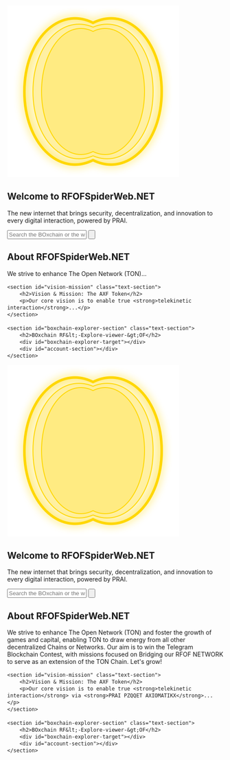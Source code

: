 
<section class="hero-section">
    <div class="hero-content">
        <img class="hero-logo" src="https://raw.githubusercontent.com/RFOF-NETWORK/RFOF-NETWORK/main/assets/rotating_cyber_brain.svg" alt="RFOFSpiderWeb.NET Cyber Brain Logo">
        <h1>Welcome to RFOFSpiderWeb.NET</h1>
        <p>The new internet that brings security, decentralization, and innovation to every digital interaction, powered by PRAI.</p>
        <div class="praiai-search-container">
            <input type="text" id="praiai-search-input" class="praiai-search-input" placeholder="Search the BOxchain or the web with PRAI..." onkeydown="if(event.key === 'Enter') RFOF_APP.performGlobalSearch();">
            <button class="praiai-search-button" onclick="RFOF_APP.performGlobalSearch()" aria-label="Search">
                <svg aria-hidden="true" focusable="false" role="img" xmlns="http://www.w3.org/2000/svg" viewBox="0 0 512 512">
                    <path fill="currentColor" d="M416 208c0 45.9-14.9 88.3-40 122.7L502.6 457.4c12.5 12.5 12.5 32.8 0 45.3s-32.8 12.5-45.3 0L330.7 376c-34.4 25.1-76.8 40-122.7 40C93.1 416 0 322.9 0 208S93.1 0 208 0S416 93.1 416 208zM208 352a144 144 0 1 0 0-288 144 144 0 1 0 0 288z"></path>
                </svg>
            </button>
        </div>
    </div>
</section>

<div class="content-container">
    <section id="about" class="text-section">
        <h2>About RFOFSpiderWeb.NET</h2>
        <p>We strive to enhance The Open Network (TON)...</p>
    </section>
    
    <section id="vision-mission" class="text-section">
        <h2>Vision & Mission: The AXF Token</h2>
        <p>Our core vision is to enable true <strong>telekinetic interaction</strong>...</p>
    </section>

    <section id="boxchain-explorer-section" class="text-section">
        <h2>BOxchain RF&lt;-Explore-viewer-&gt;OF</h2>
        <div id="boxchain-explorer-target"></div>
        <div id="account-section"></div>
    </section>
</div>




<!-- 
#================================================
# KANONISCHER INHALT: Hauptseite (Säule 1)
# FUNKTION: Dient als primäre Inhaltsquelle, die von scripts.js geladen wird.
#================================================
-->

<section class="hero-section">
    <div class="hero-content">
        <img class="hero-logo" src="https://raw.githubusercontent.com/RFOF-NETWORK/RFOF-NETWORK/main/assets/rotating_cyber_brain.svg" alt="RFOFSpiderWeb.NET Cyber Brain Logo">
        <h1>Welcome to RFOFSpiderWeb.NET</h1>
        <p>The new internet that brings security, decentralization, and innovation to every digital interaction, powered by PRAI.</p>
        <div class="praiai-search-container">
            <input type="text" id="praiai-search-input" class="praiai-search-input" placeholder="Search the BOxchain or the web with PRAI...">
            <button class="praiai-search-button" onclick="RFOF_APP.performGlobalSearch()" aria-label="Search">
                <svg aria-hidden="true" focusable="false" role="img" xmlns="http://www.w3.org/2000/svg" viewBox="0 0 512 512"><path fill="currentColor" d="M416 208c0 45.9-14.9 88.3-40 122.7L502.6 457.4c12.5 12.5 12.5 32.8 0 45.3s-32.8 12.5-45.3 0L330.7 376c-34.4 25.1-76.8 40-122.7 40C93.1 416 0 322.9 0 208S93.1 0 208 0S416 93.1 416 208zM208 352a144 144 0 1 0 0-288 144 144 0 1 0 0 288z"></path></svg>
            </button>
        </div>
    </div>
</section>

<div class="content-container">
    <section id="about" class="text-section">
        <h2>About RFOFSpiderWeb.NET</h2>
        <p>We strive to enhance The Open Network (TON) and foster the growth of games and capital, enabling TON to draw energy from all other decentralized Chains or Networks. Our aim is to win the Telegram Blockchain Contest, with missions focused on Bridging our RFOF NETWORK to serve as an extension of the TON Chain. Let's grow!</p>
    </section>
    
    <section id="vision-mission" class="text-section">
        <h2>Vision & Mission: The AXF Token</h2>
        <p>Our core vision is to enable true <strong>telekinetic interaction</strong> via <strong>PRAI PZQQET AXIOMATIKX</strong>...</p>
    </section>

    <section id="boxchain-explorer-section" class="text-section">
        <h2>BOxchain RF&lt;-Explore-viewer-&gt;OF</h2>
        <div id="boxchain-explorer-target"></div>
        <div id="account-section"></div>
    </section>
</div>
